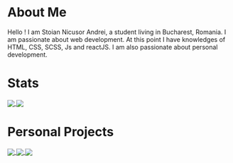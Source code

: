 # About Me
Hello ! I am Stoian Nicusor Andrei, a student living in Bucharest, Romania. I am passionate about web development. At this point I have knowledges of HTML, CSS, SCSS, Js and reactJS. I am also passionate about personal development.

# Stats

<a href = "https://github.com/stoianNicusor?tab=repositories">
  <img src = "https://github-readme-stats.vercel.app/api?username=stoianNicusor&count_private=true&show_icons=true&theme=dark&include_all_commits=true" align = "center" />
</a>

<a href = "https://github.com/stoianNicusor?tab=repositories">
  <img src = "https://github-readme-stats.vercel.app/api/top-langs/?username=stoianNicusor&langs_count=10&theme=dark&layout=compact&card_width=270" align = "center" />
</a>

# Personal Projects

<a href = "https://github.com/TudorGalatan/Proiect1">
  <img src = "https://github-readme-stats.vercel.app/api/pin/?username=stoianNicusor&repo=Proiect1&theme=dark&hide_border" align = "center" />
</a>

<a href = "https://github.com/stoianNicusor/currency">
  <img src = "https://github-readme-stats.vercel.app/api/pin/?username=stoianNicusor&repo=currency&theme=dark" align = "center" />
</a>

<a href = "https://github.com/stoianNicusor/Weather-App">
  <img src = "https://github-readme-stats.vercel.app/api/pin/?username=stoianNicusor&repo=Weather-App&theme=dark" align = "center" />
</a>


